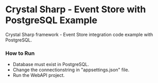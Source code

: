 # Crystal Sharp - Event Store with PostgreSQL Example
Crystal Sharp framework - Event Store integration code example with PostgreSQL.


### How to Run

* Database must exist in PostgreSQL.
* Change the connectionstring in "appsettings.json" file.
* Run the WebAPI project.
